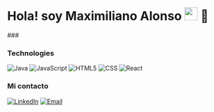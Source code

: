 <h1>Hola! soy Maximiliano Alonso <img src="https://raw.githubusercontent.com/iampavangandhi/iampavangandhi/master/gifs/Hi.gif" width="30px"> 🚀</h1>
###
  
### Technologies
  ![Java](https://img.shields.io/badge/-Java-333333?style=flat&logo=java)
  ![JavaScript](https://img.shields.io/badge/-JavaScript-333333?style=flat&logo=javascript)
  ![HTML5](https://img.shields.io/badge/-HTML5-333333?style=flat&logo=HTML5)
  ![CSS](https://img.shields.io/badge/-CSS-333333?style=flat&logo=CSS3&logoColor=1572B6)
  ![React](https://img.shields.io/badge/-React-333333?style=flat&logo=react)

### Mi contacto
[![LinkedIn](https://img.shields.io/badge/LinkedIn-blue?style=social&logo=linkedin)](https://www.linkedin.com/in/maximiliano-adrian-alonso/)
<a href="mailto:maximiliano.alonso67@gmail.com">[![Email](https://img.shields.io/badge/Email-blue?style=social&logo=gmail)](mailto:maximiliano.alonso67@gmail.com)</a>

<!--![GitHub Activity](https://github-readme-stats.vercel.app/api?username=mauro069&show_icons=true)

<p align="left"> <img src="https://komarev.com/ghpvc/?username=mauro069&label=Profile%20views&color=0e75b6&style=flat" alt="mauro069" /> </p>
<!--
**maxialoalo/maxialoalo** is a ✨ _special_ ✨ repository because its `README.md` (this file) appears on your GitHub profile.

Here are some ideas to get you started:

- 🔭 I’m currently working on ...
- 🌱 I’m currently learning ...
- 👯 I’m looking to collaborate on ...
- 🤔 I’m looking for help with ...
- 💬 Ask me about ...
- 📫 How to reach me: ...
- 😄 Pronouns: ...
- ⚡ Fun fact: ...
-->
